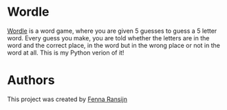 # Wordle
[Wordle](https://www.nytimes.com/games/wordle/index.html) is a word game, where you are given 5 guesses to guess a 5 letter word. Every guess you make, you are told whether the letters are in the word and the correct place, in the word but in the wrong place or not in the word at all. This is my Python verion of it!
# Authors
This project was created by [Fenna Ransijn](https://www.github.com/ctrl-alt-fenna) 